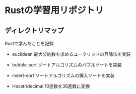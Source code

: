 # Rustの学習用リポジトリ

## ディレクトリマップ
Rustで学んだことを記録

- euclidean
  最大公約数を求めるユークリッドの互除法を実装

- bubble-sort
  ソートアルゴリズムのバブルソートを実装

- insert-sort
  ソートアルゴリズムの挿入ソートを実装

- Hexatridecimal
  10進数を36進数に変換